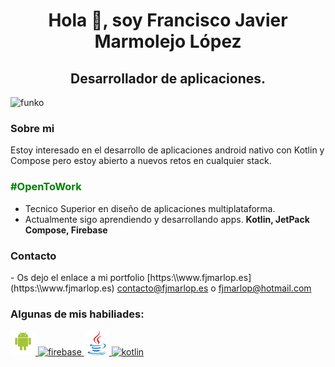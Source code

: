 <h1 align="center">Hola 👋, soy Francisco Javier Marmolejo López</h1>
<h2 align="center">Desarrollador de aplicaciones.</h2>

<img src="https://www.fjmarlop.es/funko.png" alt="funko" width="300" height="300"/>

<h3 align="left">Sobre mi</h3>

<p align="left">
Estoy interesado en el desarrollo de aplicaciones android nativo con Kotlin y Compose pero estoy abierto a nuevos retos en cualquier stack.

<h3 align="left" style="color:Green">#OpenToWork</h3>

- Tecnico Superior en diseño de aplicaciones multiplataforma.
- Actualmente sigo aprendiendo y desarrollando apps. **Kotlin, JetPack Compose, Firebase**

<h3 align="left">Contacto</h3>
 - Os dejo el enlace a mi portfolio [https:\\www.fjmarlop.es](https:\\www.fjmarlop.es)
<a href="mailto:contacto@fjmarlop.es">contacto@fjmarlop.es</a> o <a href="mailto:fjmarlop@hotmail.com">fjmarlop@hotmail.com</a> 

<h3 align="left">Algunas de mis habiliades:</h3>

<p align="left"> 
<a href="https://developer.android.com" target="_blank" rel="noreferrer">
<img src="https://raw.githubusercontent.com/devicons/devicon/master/icons/android/android-original-wordmark.svg" alt="android" width="40" height="40"/> </a>   
   <a href="https://firebase.google.com/" target="_blank" rel="noreferrer"> <img src="https://www.vectorlogo.zone/logos/firebase/firebase-icon.svg" alt="firebase" width="40" height="40"/> </a>
  <a href="https://www.java.com" target="_blank" rel="noreferrer"> <img src="https://raw.githubusercontent.com/devicons/devicon/master/icons/java/java-original.svg" alt="java" width="40" height="40"/> </a>
   <a href="https://kotlinlang.org" target="_blank" rel="noreferrer"> <img src="https://www.vectorlogo.zone/logos/kotlinlang/kotlinlang-icon.svg" alt="kotlin" width="40" height="40"/> </a>
</p>
